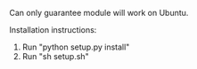 Can only guarantee module will work on Ubuntu.

Installation instructions:

1. Run "python setup.py install"
2. Run "sh setup.sh"